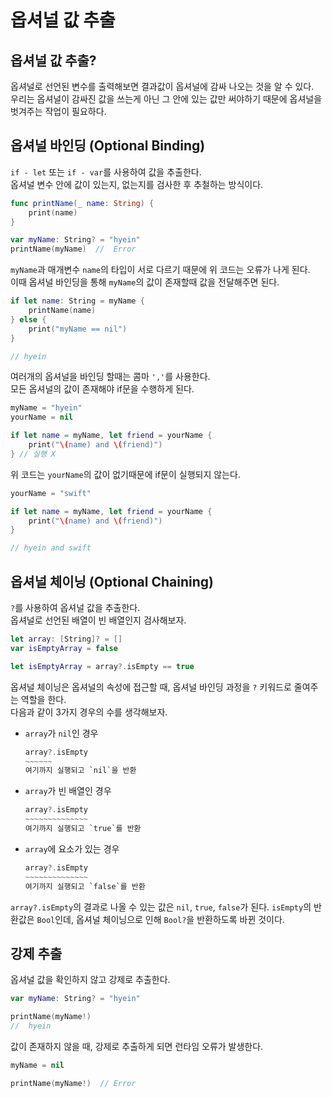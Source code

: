 # 옵셔널 값 추출

## 옵셔널 값 추출? 
옵셔널로 선언된 변수를 출력해보면 결과값이 옵셔널에 감싸 나오는 것을 알 수 있다.  
우리는 옵셔널이 감싸진 값을 쓰는게 아닌 그 안에 있는 값만 써야하기 때문에 옵셔널을 벗겨주는 작업이 필요하다.

## 옵셔널 바인딩 (Optional Binding)
`if - let` 또는 `if - var`를 사용하여 값을 추출한다.  
옵셔널 변수 안에 값이 있는지, 없는지를 검사한 후 추철하는 방식이다.

```swift
func printName(_ name: String) {
    print(name)
}

var myName: String? = "hyein"
printName(myName)  //  Error
```
`myName`과 매개변수 `name`의 타입이 서로 다르기 때문에 위 코드는 오류가 나게 된다.   
이때 옵셔널 바인딩을 통해 `myName`의 값이 존재할때 값을 전달해주면 된다.

```swift
if let name: String = myName {
    printName(name)
} else {
    print("myName == nil")
} 

// hyein
```

여러개의 옵셔널을 바인딩 할때는 콤마 `','`를 사용한다.  
모든 옵셔널의 값이 존재해야 if문을 수행하게 된다.  

```swift
myName = "hyein"
yourName = nil

if let name = myName, let friend = yourName {
    print("\(name) and \(friend)")
} // 실행 X 
```
위 코드는 `yourName`의 값이 없기때문에 if문이 실행되지 않는다. 

```swift
yourName = "swift"

if let name = myName, let friend = yourName {
    print("\(name) and \(friend)")
} 

// hyein and swift
```

## 옵셔널 체이닝 (Optional Chaining) 
`?`를 사용하여 옵셔널 값을 추출한다.  
옵셔널로 선언된 배열이 빈 배열인지 검사해보자.

```swift
let array: [String]? = []
var isEmptyArray = false

let isEmptyArray = array?.isEmpty == true
```
옵셔널 체이닝은 옵셔널의 속성에 접근할 때, 옵셔널 바인딩 과정을 `?` 키워드로 줄여주는 역할을 한다.   
다음과 같이 3가지 경우의 수를 생각해보자.

- `array`가 `nil`인 경우
    ```swift
    array?.isEmpty
    ~~~~~~
    여기까지 실행되고 `nil`을 반환
    ```

- `array`가 빈 배열인 경우
    ```swift
    array?.isEmpty
    ~~~~~~~~~~~~~~
    여기까지 실행되고 `true`를 반환
    ```

- `array`에 요소가 있는 경우
    ```swift
    array?.isEmpty
    ~~~~~~~~~~~~~~
    여기까지 실행되고 `false`를 반환
    ```

`array?.isEmpty`의 결과로 나올 수 있는 값은 `nil`, `true`, `false`가 된다. `isEmpty`의 반환값은 `Bool`인데, 옵셔널 체이닝으로 인해 `Bool?`을 반환하도록 바뀐 것이다. 

## 강제 추출
옵셔널 값을 확인하지 않고 강제로 추출한다.  


```swift
var myName: String? = "hyein"

printName(myName!) 
//  hyein
```

값이 존재하지 않을 때, 강제로 추출하게 되면 런타임 오류가 발생한다.
```swift
myName = nil

printName(myName!)  // Error
```